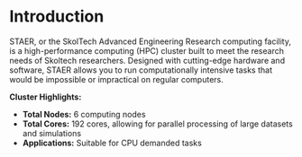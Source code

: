 # Introduction

STAER, or the SkolTech Advanced Engineering Research computing facility, is a high-performance computing (HPC) cluster built to meet the research needs of Skoltech researchers. Designed with cutting-edge hardware and software, STAER allows you to run computationally intensive tasks that would be impossible or impractical on regular computers.

**Cluster Highlights:**

- **Total Nodes:** 6 computing nodes
- **Total Cores:** 192 cores, allowing for parallel processing of large datasets and simulations
- **Applications:** Suitable for CPU demanded tasks
